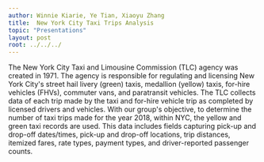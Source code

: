 ```yaml
---
author: Winnie Kiarie, Ye Tian, Xiaoyu Zhang
title:  New York City Taxi Trips Analysis 
topic: "Presentations"
layout: post
root: ../../../
---
```


The New York City Taxi and Limousine Commission (TLC) agency was created in 1971. The agency is responsible for regulating and licensing New York City's street hail livery (green) taxis, medallion (yellow) taxis, for-hire vehicles (FHVs), commuter vans, and paratransit vehicles. The TLC collects data of each trip made by the taxi and for-hire vehicle trip as completed by licensed drivers and vehicles. With our group's objective, to determine the number of taxi trips made for the year 2018, within NYC, the yellow and green taxi records are used. This data includes fields capturing pick-up and drop-off dates/times, pick-up and drop-off locations, trip distances, itemized fares, rate types, payment types, and driver-reported passenger counts. 

